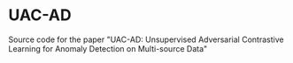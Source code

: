 # UAC-AD
Source code for the paper "UAC-AD: Unsupervised Adversarial Contrastive Learning for Anomaly Detection on Multi-source Data"
